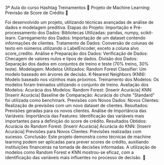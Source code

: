 3ª Aula do curso Hashtag Treinamentos
🚀 Projeto de Machine Learning: Previsão de Score de Crédito 🚀

Foi desenvolvido um projeto, utilizando técnicas avançadas de análise de dados e modelagem preditiva.
Etapas do Projeto:
Importação e Pré-processamento dos Dados:
Bibliotecas Utilizadas: pandas, numpy, scikit-learn.
Carregamento dos Dados: Importação de um dataset contendo informações de clientes.
Tratamento de Dados: Conversão de colunas de texto em números utilizando o LabelEncoder, exceto a coluna alvo score_credito.
Análise e Preparação dos Dados:
Verificação de Dados: Checagem de valores nulos e tipos de dados.
Divisão dos Dados: Separação dos dados em conjuntos de treino e teste (70% treino, 30% teste).
Modelagem:
Modelos Utilizados:
Random Forest Classifier: Um modelo baseado em árvores de decisão.
K-Nearest Neighbors (KNN): Modelo baseado nos vizinhos mais próximos.
Treinamento dos Modelos: Os modelos foram treinados utilizando o conjunto de treino.
Avaliação dos Modelos:
Acurácia dos Modelos:
Random Forest: [Inserir Acurácia]
KNN: [Inserir Acurácia]
Baseline de Comparação: Acurácia do chute "Standard" foi utilizada como benchmark.
Previsões com Novos Dados:
Novos Clientes: Realização de previsões com um novo dataset de clientes.
Resultados: Previsões geradas para os novos clientes.
Análise de Importância das Variáveis:
Importância das Features: Identificação das variáveis mais importantes para a definição do score de crédito.
Resultados Obtidos:
Acurácia do Random Forest: [Inserir Acurácia]
Acurácia do KNN: [Inserir Acurácia]
Previsões para Novos Clientes: Previsões realizadas com sucesso.
Conclusão: Este projeto demonstra como técnicas de machine learning podem ser aplicadas para prever scores de crédito, auxiliando instituições financeiras na tomada de decisões informadas.
A utilização de modelos como Random Forest e KNN mostrou-se eficaz, com a identificação das variáveis mais influentes no processo de decisão. 🚀

